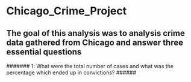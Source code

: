 # Chicago_Crime_Project # 

## The goal of this analysis was to analysis crime data gathered from Chicago and answer three essential questions ##

####### 1: What were the total number of cases and what was the percentage which ended up in convictions? ######

